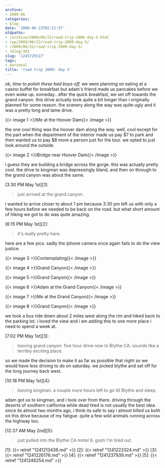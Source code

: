 ```yaml
---
archive:
- 2009-06
categories:
- blog
date: '2009-06-23T02:51:57'
oldpaths:
- /archive/2009/06/22/road-trip-2009-day-5.html
- /wp/2009/06/22/road-trip-2009-day-5/
- /2009/06/22/road-trip-2009-day-5/
- /blog/303
slug: '1245725517'
tags:
- personal
title: 'road trip 2009: day 5'
---
```


_ok, time to polish these bad boys off._ we were planning on eating at
a casino buffet for breakfast but adam's friend made us pancakes before we
even woke up. someday.. after the quick breakfast, we set off towards the
grand canyon. this drive actually took quite a bit longer than
i originally planned for some reason. the scenery along the way was quite
ugly and it was a pretty long and lame drive.

{{< image 1 >}}Me at the Hoover Dam{{< /image >}}

the one cool thing was the hoover dam along the way. well, cool except for
the part when the department of the interior made us pay $7 to park and
then wanted us to pay $8 more a person just for the tour. we opted to just
look around the outside.

{{< image 2 >}}Bridge near Hoover Dam{{< /image >}}

i guess they are building a bridge across the gorge. this was actually
pretty cool. the drive to kingman was depressingly bland, and then on
through to the grand canyon was about the same.

[3:30 PM May 1st][1]:

> just arrived at the grand canyon.

i wanted to arrive closer to about 1 pm because 3:30 pm left us with only
a few hours before we needed to be back on the road. but what short amount
of hiking we got to do was quite amazing.

[6:15 PM May 1st][2]:

> it's really pretty here.

here are a few pics. sadly the iphone camera once again fails to do the
view justice.

{{< image 3 >}}Contemplating{{< /image >}}

{{< image 4 >}}Grand Canyon{{< /image >}}

{{< image 5 >}}Grand Canyon{{< /image >}}

{{< image 6 >}}Adam at the Grand Canyon{{< /image >}}

{{< image 7 >}}Me at the Grand Canyon{{< /image >}}

{{< image 8 >}}Grand Canyon{{< /image >}}

we took a bus ride down about 2 miles west along the rim and hiked back to
the parking lot. i loved the view and i am adding this to one more place
i need to spend a week at.

[7:02 PM May 1st][3]:

> leaving grand canyon. five hour drive now to Blythe CA. sounds like
> a terribly exciting place.

so we made the decision to make it as far as possible that night so we
would have less driving to do on saturday. we picked blythe and set off
for the long journey back west.

[10:18 PM May 1st][4]:

> leaving kingman. a couple more hours left to go till Blythe and sleep.

adam got us to kingman, and i took over from there. driving through the
deserts of southern california while dead tired is not usually the best
idea. since its almost two months ago, i think its safe to say i almost
killed us both on this drive because of my fatigue. quite a few wild
animals running across the highway too.

[12:37 AM May 2nd][5]:

> just pulled into the Blythe CA motel 6. gosh I'm tired out.

[1]: {{< relref "1241213436.md" >}}
[2]: {{< relref "1241223324.md" >}}
[3]: {{< relref "1241226176.md" >}}
[4]: {{< relref "1241237939.md" >}}
[5]: {{< relref "1241246254.md" >}}

